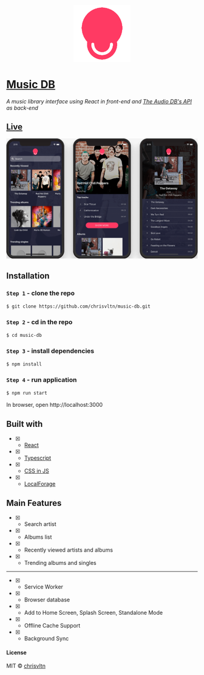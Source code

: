 <div align="center">
	<a href="https://chrisvltn.github.io/music-db">
		<img width="150" height="150" src="readme/logo-240.png" />
	</a>
</div>

# [Music DB]

*A music library interface using React in front-end and [The Audio DB's API] as back-end*

## [Live]

[![Live](readme/demo.png)](https://chrisvltn.github.io/music-db)

## Installation

### `Step 1` - clone the repo

```bash
$ git clone https://github.com/chrisvltn/music-db.git
```

### `Step 2` - cd in the repo

```bash
$ cd music-db
```

### `Step 3` - install dependencies

```bash
$ npm install
```

### `Step 4` - run application

```bash
$ npm run start
```

In browser, open http://localhost:3000

## Built with

- [x] - [React]
- [x] - [Typescript]
- [x] - [CSS in JS]
- [x] - [LocalForage]

## Main Features

- [x] - Search artist
- [x] - Albums list
- [x] - Recently viewed artists and albums
- [x] - Trending albums and singles

----------------------------------------------

- [x] - Service Worker
- [x] - Browser database
- [x] - Add to Home Screen, Splash Screen, Standalone Mode
- [x] - Offline Cache Support
- [x] - Background Sync

#### License

MIT © [chrisvltn]

[Music DB]: https://chrisvltn.github.io/music-db
[Live]: https://chrisvltn.github.io/music-db
[The Audio DB's API]: https://chrisvltn.github.io/music-db
[React]: https://reactjs.org/
[Typescript]: https://www.typescriptlang.org/
[CSS in JS]: https://cssinjs.org/
[LocalForage]: https://localforage.github.io/localForage/
[chrisvltn]: https://github.com/chrisvltn

